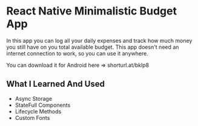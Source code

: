 # React Native Minimalistic Budget App

In this app you can log all your daily expenses and track how much money you still have on you total available budget. This app doesn't need an internet connection to work, so you can use it anywhere.

You can download it for Android here => shorturl.at/bklp8

## What I Learned And Used
- Async Storage
- StateFull Components
- Lifecycle Methods
- Custom Fonts
